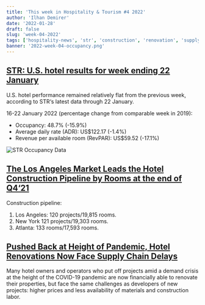 ```yaml
---
title: 'This week in Hospitality & Tourism #4 2022'
author: 'Ilhan Demirer'
date: '2022-01-28'
draft: false
slug: 'week-04-2022'
tags: ['hospitality-news', 'str', 'construction', 'renovation', 'supply-chain']
banner: '2022-week-04-occupancy.png'
---
```


## [STR: U.S. hotel results for week ending 22 January](https://str.com/press-release/str-us-hotel-results-week-ending-22-january)

U.S. hotel performance remained relatively flat from the previous week, according to STR‘s latest data through 22 January.

16-22 January 2022 (percentage change from comparable week in 2019):

- Occupancy: 48.7% (-15.9%)
- Average daily rate (ADR): US$122.17 (-1.4%)
- Revenue per available room (RevPAR): US$59.52 (-17.1%)

![STR Occupancy Data](/images/blogimages/2022-week-04-occupancy.png)

## [The Los Angeles Market Leads the Hotel Construction Pipeline by Rooms at the end of Q4‘21](https://www.hospitalitynet.org/news/4108637.html)

Construction pipeline:

1. Los Angeles: 120 projects/19,815 rooms.
2. New York 121 projects/19,303 rooms.
3. Atlanta: 133 rooms/17,593 rooms.

## [Pushed Back at Height of Pandemic, Hotel Renovations Now Face Supply Chain Delays](https://www.costar.com/article/1928073552)

Many hotel owners and operators who put off projects amid a demand crisis at the height of the COVID-19 pandemic are now financially able to renovate their properties, but face the same challenges as developers of new projects: higher prices and less availability of materials and construction labor.
